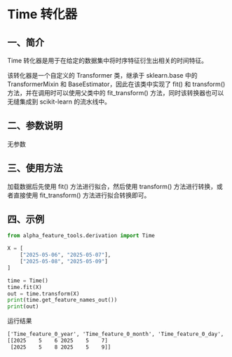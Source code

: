 # Time 转化器




## 一、简介

Time 转化器是用于在给定的数据集中将时序特征衍生出相关的时间特征。

该转化器是一个自定义的 Transformer 类，继承于 sklearn.base 中的 TransformerMixin 和 BaseEstimator，因此在该类中实现了 fit() 和 transform() 方法，并在调用时可以使用父类中的 fit_transform() 方法，同时该转换器也可以无缝集成到 scikit-learn 的流水线中。



## 二、参数说明

无参数



## 三、使用方法

加载数据后先使用 fit() 方法进行拟合，然后使用 transform() 方法进行转换，或者直接使用 fit_transform() 方法进行拟合转换即可。



## 四、示例

```python
from alpha_feature_tools.derivation import Time

X = [
    ["2025-05-06", "2025-05-07"],
    ["2025-05-08", "2025-05-09"]
]

time = Time()
time.fit(X)
out = time.transform(X)
print(time.get_feature_names_out())
print(out)
```

运行结果
```txt
['Time_feature_0_year', 'Time_feature_0_month', 'Time_feature_0_day', 'Time_feature_1_year', 'Time_feature_1_month', 'Time_feature_1_day']
[[2025    5    6 2025    5    7]
 [2025    5    8 2025    5    9]]
```

